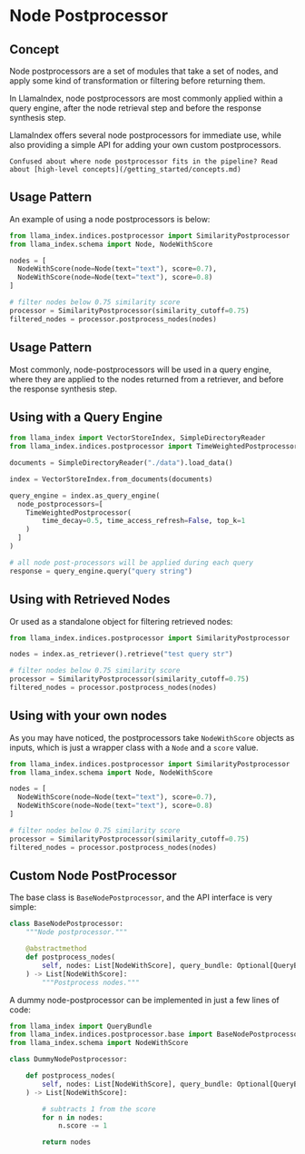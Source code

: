 # Node Postprocessor

## Concept

Node postprocessors are a set of modules that take a set of nodes, and apply some kind of transformation or filtering before returning them.

In LlamaIndex, node postprocessors are most commonly applied within a query engine, after the node retrieval step and before the response synthesis step.

LlamaIndex offers several node postprocessors for immediate use, while also providing a simple API for adding your own custom postprocessors.

```{tip}
Confused about where node postprocessor fits in the pipeline? Read about [high-level concepts](/getting_started/concepts.md)
```

## Usage Pattern

An example of using a node postprocessors is below:

```python
from llama_index.indices.postprocessor import SimilarityPostprocessor
from llama_index.schema import Node, NodeWithScore

nodes = [
  NodeWithScore(node=Node(text="text"), score=0.7),
  NodeWithScore(node=Node(text="text"), score=0.8)
]

# filter nodes below 0.75 similarity score
processor = SimilarityPostprocessor(similarity_cutoff=0.75)
filtered_nodes = processor.postprocess_nodes(nodes)
```

## Usage Pattern

Most commonly, node-postprocessors will be used in a query engine, where they are applied to the nodes returned from a retriever, and before the response synthesis step.

## Using with a Query Engine

```python
from llama_index import VectorStoreIndex, SimpleDirectoryReader
from llama_index.indices.postprocessor import TimeWeightedPostprocessor

documents = SimpleDirectoryReader("./data").load_data()

index = VectorStoreIndex.from_documents(documents)

query_engine = index.as_query_engine(
  node_postprocessors=[
    TimeWeightedPostprocessor(
        time_decay=0.5, time_access_refresh=False, top_k=1
    )
  ]
)

# all node post-processors will be applied during each query
response = query_engine.query("query string")
```

## Using with Retrieved Nodes

Or used as a standalone object for filtering retrieved nodes:

```python
from llama_index.indices.postprocessor import SimilarityPostprocessor

nodes = index.as_retriever().retrieve("test query str")

# filter nodes below 0.75 similarity score
processor = SimilarityPostprocessor(similarity_cutoff=0.75)
filtered_nodes = processor.postprocess_nodes(nodes)
```

## Using with your own nodes

As you may have noticed, the postprocessors take `NodeWithScore` objects as inputs, which is just a wrapper class with a `Node` and a `score` value.

```python
from llama_index.indices.postprocessor import SimilarityPostprocessor
from llama_index.schema import Node, NodeWithScore

nodes = [
  NodeWithScore(node=Node(text="text"), score=0.7),
  NodeWithScore(node=Node(text="text"), score=0.8)
]

# filter nodes below 0.75 similarity score
processor = SimilarityPostprocessor(similarity_cutoff=0.75)
filtered_nodes = processor.postprocess_nodes(nodes)
```

## Custom Node PostProcessor

The base class is `BaseNodePostprocessor`, and the API interface is very simple:

```python
class BaseNodePostprocessor:
    """Node postprocessor."""

    @abstractmethod
    def postprocess_nodes(
        self, nodes: List[NodeWithScore], query_bundle: Optional[QueryBundle]
    ) -> List[NodeWithScore]:
        """Postprocess nodes."""
```

A dummy node-postprocessor can be implemented in just a few lines of code:

```python
from llama_index import QueryBundle
from llama_index.indices.postprocessor.base import BaseNodePostprocessor
from llama_index.schema import NodeWithScore

class DummyNodePostprocessor:

    def postprocess_nodes(
        self, nodes: List[NodeWithScore], query_bundle: Optional[QueryBundle]
    ) -> List[NodeWithScore]:

        # subtracts 1 from the score
        for n in nodes:
            n.score -= 1

        return nodes
```
